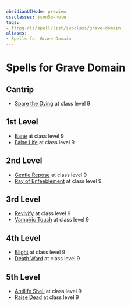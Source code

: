 ```yaml
---
obsidianUIMode: preview
cssclasses: json5e-note
tags:
- ttrpg-cli/spell/list/subclass/grave-domain
aliases:
- Spells for Grave Domain
---
```

# Spells for Grave Domain

## Cantrip

- [Spare the Dying](/3-Mechanics/CLI/spells/spare-the-dying-xphb.md "XPHB") at class level 9

## 1st Level

- [Bane](/3-Mechanics/CLI/spells/bane-xphb.md "XPHB") at class level 9
- [False Life](/3-Mechanics/CLI/spells/false-life-xphb.md "XPHB") at class level 9

## 2nd Level

- [Gentle Repose](/3-Mechanics/CLI/spells/gentle-repose-xphb.md "XPHB") at class level 9
- [Ray of Enfeeblement](/3-Mechanics/CLI/spells/ray-of-enfeeblement-xphb.md "XPHB") at class level 9

## 3rd Level

- [Revivify](/3-Mechanics/CLI/spells/revivify-xphb.md "XPHB") at class level 9
- [Vampiric Touch](/3-Mechanics/CLI/spells/vampiric-touch-xphb.md "XPHB") at class level 9

## 4th Level

- [Blight](/3-Mechanics/CLI/spells/blight-xphb.md "XPHB") at class level 9
- [Death Ward](/3-Mechanics/CLI/spells/death-ward-xphb.md "XPHB") at class level 9

## 5th Level

- [Antilife Shell](/3-Mechanics/CLI/spells/antilife-shell-xphb.md "XPHB") at class level 9
- [Raise Dead](/3-Mechanics/CLI/spells/raise-dead-xphb.md "XPHB") at class level 9